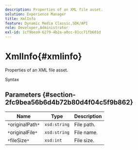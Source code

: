 ```yaml
---
description: Properties of an XML file asset.
solution: Experience Manager
title: XmlInfo
feature: Dynamic Media Classic,SDK/API
role: Developer,Administrator
exl-id: 1cf9bea9-6279-4b2a-a0cc-81cc71fb601d
---
```

# XmlInfo{#xmlinfo}

Properties of an XML file asset.

 Syntax 

## Parameters {#section-2fc9bea56b6d4b72b80d4f04c5f9b862}

|  Name  | Type  | Description  |
|---|---|---|
|  `*`originalPath`*`  | `xsd:string`  | File path.  |
|  `*`originalFile`*`  | `xsd:string`  | File name.  |
|  `*`fileSize`*`  | `xsd:int`  | File size.  |
